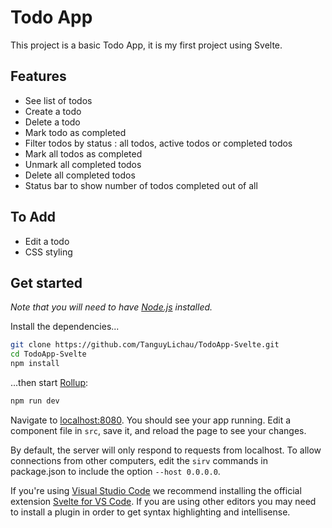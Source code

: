 # Todo App

This project is a basic Todo App, it is my first project using Svelte.

## Features

- See list of todos
- Create a todo
- Delete a todo
- Mark todo as completed
- Filter todos by status : all todos, active todos or completed todos
- Mark all todos as completed
- Unmark all completed todos
- Delete all completed todos
- Status bar to show number of todos completed out of all

## To Add

- Edit a todo
- CSS styling

## Get started

_Note that you will need to have [Node.js](https://nodejs.org) installed._

Install the dependencies...

```bash
git clone https://github.com/TanguyLichau/TodoApp-Svelte.git
cd TodoApp-Svelte
npm install
```

...then start [Rollup](https://rollupjs.org):

```bash
npm run dev
```

Navigate to [localhost:8080](http://localhost:8080). You should see your app running. Edit a component file in `src`, save it, and reload the page to see your changes.

By default, the server will only respond to requests from localhost. To allow connections from other computers, edit the `sirv` commands in package.json to include the option `--host 0.0.0.0`.

If you're using [Visual Studio Code](https://code.visualstudio.com/) we recommend installing the official extension [Svelte for VS Code](https://marketplace.visualstudio.com/items?itemName=svelte.svelte-vscode). If you are using other editors you may need to install a plugin in order to get syntax highlighting and intellisense.
